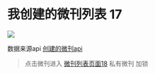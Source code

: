 # 我创建的微刊列表 17

![](http://wx3.sinaimg.cn/mw690/625e5890ly1fed18rd2dgj216o1kwwwm.jpg)



数据来源api [创建的微刊api ](https://github.com/zhangshanhai/readthis-api/blob/master/doc/users.md#%E8%8E%B7%E5%8F%96%E7%94%A8%E6%88%B7%E5%88%9B%E5%BB%BA%E7%9A%84%E5%BE%AE%E5%88%8A)

> 点击微刊进入 [微刊列表页面18](https://github.com/zhangshanhai/readthis-web/blob/master/pm/18.md)
> 私有微刊 加锁